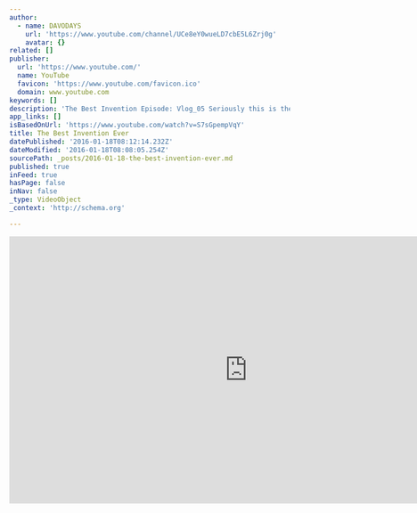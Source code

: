 ```yaml
---
author:
  - name: DAVODAYS
    url: 'https://www.youtube.com/channel/UCe8eY0wueLD7cbE5L6Zrj0g'
    avatar: {}
related: []
publisher:
  url: 'https://www.youtube.com/'
  name: YouTube
  favicon: 'https://www.youtube.com/favicon.ico'
  domain: www.youtube.com
keywords: []
description: 'The Best Invention Episode: Vlog_05 Seriously this is the best invention you will ever see, the famous Masters Foods Tomato Sauce packet in Australia, it will blow your minds with its amazing design. Also i get on a plane to Melbourne. Please thumbs up and subscribe if you like what you see!'
app_links: []
isBasedOnUrl: 'https://www.youtube.com/watch?v=S7sGpempVqY'
title: The Best Invention Ever
datePublished: '2016-01-18T08:12:14.232Z'
dateModified: '2016-01-18T08:08:05.254Z'
sourcePath: _posts/2016-01-18-the-best-invention-ever.md
published: true
inFeed: true
hasPage: false
inNav: false
_type: VideoObject
_context: 'http://schema.org'

---
```

<iframe src="https://cdn.embedly.com/widgets/media.html?src=https%3A%2F%2Fwww.youtube.com%2Fembed%2FS7sGpempVqY%3Ffeature%3Doembed&amp;url=https%3A%2F%2Fwww.youtube.com%2Fwatch%3Fv%3DS7sGpempVqY&amp;image=https%3A%2F%2Fi.ytimg.com%2Fvi%2FS7sGpempVqY%2Fhqdefault.jpg&amp;key=b7d04c9b404c499eba89ee7072e1c4f7&amp;type=text%2Fhtml&amp;schema=youtube" width="854" height="480" scrolling="no" frameborder="0" allowfullscreen="allowfullscreen" style=""></iframe>